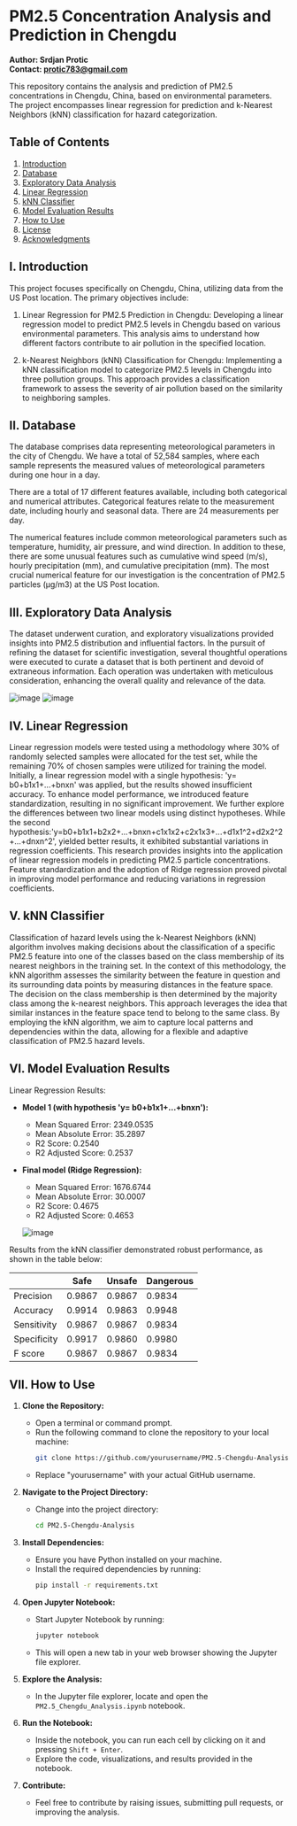 # PM2.5 Concentration Analysis and Prediction in Chengdu

**Author: Srdjan Protic**  
**Contact: protic783@gmail.com**

This repository contains the analysis and prediction of PM2.5 concentrations in Chengdu, China, based on environmental parameters. The project encompasses linear regression for prediction and k-Nearest Neighbors (kNN) classification for hazard categorization.

## Table of Contents

1. [Introduction](#i-introduction)
2. [Database](#ii-database)
3. [Exploratory Data Analysis](#iii-exploratory-data-analysis)
4. [Linear Regression](#iv-linear-regression)
5. [kNN Classifier](#v-knn-classifier)
6. [Model Evaluation Results](#vi-model-evaluation-results)
7. [How to Use](#vii-how-to-use)
8. [License](#viii-license)
9. [Acknowledgments](#ix-acknowledgments)

## I. Introduction

This project focuses specifically on Chengdu, China, utilizing data from the US Post location. The primary objectives include:

1. Linear Regression for PM2.5 Prediction in Chengdu: Developing a linear regression model to predict PM2.5 levels in Chengdu based on various environmental parameters. This analysis aims to understand how different factors contribute to air pollution in the specified location.

2. k-Nearest Neighbors (kNN) Classification for Chengdu: Implementing a kNN classification model to categorize PM2.5 levels in Chengdu into three pollution groups. This approach provides a classification framework to assess the severity of air pollution based on the similarity to neighboring samples.

## II. Database

The database comprises data representing meteorological parameters in the city of Chengdu. We have a total of 52,584 samples, where each sample represents the measured values of meteorological parameters during one hour in a day.

There are a total of 17 different features available, including both categorical and numerical attributes. Categorical features relate to the measurement date, including hourly and seasonal data. There are 24 measurements per day. 

The numerical features include common meteorological parameters such as temperature, humidity, air pressure, and wind direction. In addition to these, there are some unusual features such as cumulative wind speed (m/s), hourly precipitation (mm), and cumulative precipitation (mm). The most crucial numerical feature for our investigation is the concentration of PM2.5 particles (μg/m3) at the US Post location. 

## III. Exploratory Data Analysis

The dataset underwent curation, and exploratory visualizations provided insights into PM2.5 distribution and influential factors. In the pursuit of refining the dataset for scientific investigation, several thoughtful operations were executed to curate a dataset that is both pertinent and devoid of extraneous information. Each operation was undertaken with meticulous consideration, enhancing the overall quality and relevance of the data.

![image](https://github.com/srdjop/Analysis-and-prediction-of-PM2.5-concentration/assets/70009934/f9e83693-a25a-465b-a47d-b11ac6f660af)
![image](https://github.com/srdjop/Analysis-and-prediction-of-PM2.5-concentration/assets/70009934/bd4c73ac-825d-4d7c-9704-9a049a2b2ea2)

## IV. Linear Regression

Linear regression models were tested using a methodology where 30% of randomly selected samples were allocated for the test set,  while the remaining 70% of chosen samples were utilized for training the model.
Initially, a linear regression model with a single hypothesis: 'y= b0+b1x1+...+bnxn' was applied, but the results showed insufficient accuracy.
To enhance model performance, we introduced feature standardization, resulting in no significant improvement. 
We further explore the differences between two linear models using distinct hypotheses. While the second hypothesis:'y=b0+b1x1+b2x2+...+bnxn+c1x1x2+c2x1x3+...+d1x1^2+d2x2^2+...+dnxn^2', yielded better results, it exhibited substantial variations in regression coefficients.
This research provides insights into the application of linear regression models in predicting PM2.5 particle concentrations. Feature standardization and the adoption of Ridge regression proved pivotal in improving model performance and reducing variations in regression coefficients.

## V. kNN Classifier

Classification of hazard levels using the k-Nearest Neighbors (kNN) algorithm involves making decisions about the classification of a specific PM2.5 feature into one of the classes based on the class membership of its nearest neighbors in the training set. In the context of this methodology, the kNN algorithm assesses the similarity between the feature in question and its surrounding data points by measuring distances in the feature space. The decision on the class membership is then determined by the majority class among the k-nearest neighbors. 
This approach leverages the idea that similar instances in the feature space tend to belong to the same class. By employing the kNN algorithm, we aim to capture local patterns and dependencies within the data, allowing for a flexible and adaptive classification of PM2.5 hazard levels.

## VI. Model Evaluation Results

Linear Regression Results:

- **Model 1 (with hypothesis 'y= b0+b1x1+...+bnxn'):**
  - Mean Squared Error: 2349.0535
  - Mean Absolute Error: 35.2897
  - R2 Score: 0.2540
  - R2 Adjusted Score: 0.2537

- **Final model (Ridge Regression):**
  - Mean Squared Error: 1676.6744
  - Mean Absolute Error: 30.0007
  - R2 Score: 0.4675
  - R2 Adjusted Score: 0.4653

  ![image](https://github.com/srdjop/Analysis-and-prediction-of-PM2.5-concentration/assets/70009934/3570950c-5efe-40fc-aaf9-564b7b96f5c3)

Results from the kNN classifier demonstrated robust performance, as shown in the table below:

|           | Safe  | Unsafe | Dangerous |
|-----------|-------|--------|-----------|
| Precision | 0.9867| 0.9867 | 0.9834    |
| Accuracy  | 0.9914| 0.9863 | 0.9948    |
| Sensitivity| 0.9867| 0.9867 | 0.9834    |
| Specificity| 0.9917| 0.9860 | 0.9980    |
| F score   | 0.9867| 0.9867 | 0.9834    |

## VII. How to Use

1. **Clone the Repository:**
   - Open a terminal or command prompt.
   - Run the following command to clone the repository to your local machine:
     ```bash
     git clone https://github.com/yourusername/PM2.5-Chengdu-Analysis.git
     ```
   - Replace "yourusername" with your actual GitHub username.

2. **Navigate to the Project Directory:**
   - Change into the project directory:
     ```bash
     cd PM2.5-Chengdu-Analysis
     ```

3. **Install Dependencies:**
   - Ensure you have Python installed on your machine.
   - Install the required dependencies by running:
     ```bash
     pip install -r requirements.txt
     ```

4. **Open Jupyter Notebook:**
   - Start Jupyter Notebook by running:
     ```bash
     jupyter notebook
     ```
   - This will open a new tab in your web browser showing the Jupyter file explorer.

5. **Explore the Analysis:**
   - In the Jupyter file explorer, locate and open the `PM2.5_Chengdu_Analysis.ipynb` notebook.

6. **Run the Notebook:**
   - Inside the notebook, you can run each cell by clicking on it and pressing `Shift + Enter`.
   - Explore the code, visualizations, and results provided in the notebook.

7. **Contribute:**
   - Feel free to contribute by raising issues, submitting pull requests, or improving the analysis.
